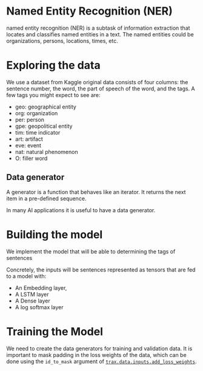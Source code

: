 # Named Entity Recognition (NER)

named entity recognition (NER) is a subtask of information extraction that locates and classifies named entities in a text. The named entities could be organizations, persons, locations, times, etc.

#  Exploring the data

We use a dataset from Kaggle original data consists of four columns: the sentence number, the word, the part of speech of the word, and the tags.  A few tags you might expect to see are: 

* geo: geographical entity
* org: organization
* per: person 
* gpe: geopolitical entity
* tim: time indicator
* art: artifact
* eve: event
* nat: natural phenomenon
* O: filler word

## Data generator

A generator is a function that behaves like an iterator. It returns the next item in a pre-defined sequence. 

In many AI applications it is  useful to have a data generator. 

# Building the model

We implement the model that will be able to determining the tags of sentences 

Concretely, the  inputs will be sentences represented as tensors that are fed to a model with:

* An Embedding layer,
* A LSTM layer
* A Dense layer
* A log softmax layer

# Training the Model 

We  need to create the data generators for training and validation data. It is important to mask padding in the loss weights of the data, which can be done using the `id_to_mask` argument of [`trax.data.inputs.add_loss_weights`](https://trax-ml.readthedocs.io/en/latest/trax.data.html?highlight=add_loss_weights#trax.data.inputs.add_loss_weights).